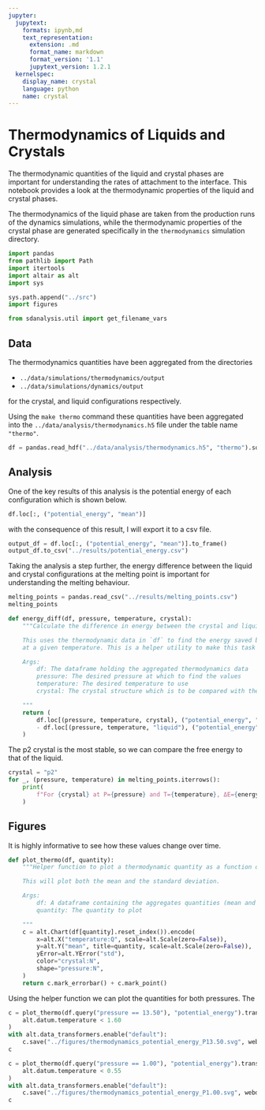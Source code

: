 ```yaml
---
jupyter:
  jupytext:
    formats: ipynb,md
    text_representation:
      extension: .md
      format_name: markdown
      format_version: '1.1'
      jupytext_version: 1.2.1
  kernelspec:
    display_name: crystal
    language: python
    name: crystal
---
```


# Thermodynamics of Liquids and Crystals

The thermodynamic quantities of the liquid and crystal phases
are important for understanding the rates of attachment to the interface.
This notebook provides a look at
the thermodynamic properties of the liquid and crystal phases.

The thermodynamics of the liquid phase
are taken from the production runs of the dynamics simulations,
while the thermodynamic properties of the crystal phase
are generated specifically in the `thermodynamics` simulation directory.

```python
import pandas
from pathlib import Path
import itertools
import altair as alt
import sys

sys.path.append("../src")
import figures

from sdanalysis.util import get_filename_vars
```

## Data

The thermodynamics quantities have been aggregated from the directories

- `../data/simulations/thermodynamics/output`
- `../data/simulations/dynamics/output`

for the crystal, and liquid configurations respectively.

Using the `make thermo` command these quantities
have been aggregated into
the `../data/analysis/thermodynamics.h5` file under the table name `"thermo"`.

```python
df = pandas.read_hdf("../data/analysis/thermodynamics.h5", "thermo").sort_index()
```

## Analysis

One of the key results of this analysis
is the potential energy of each configuration
which is shown below.

```python
df.loc[:, ("potential_energy", "mean")]
```

with the consequence of this result,
I will export it to a csv file.

```python
output_df = df.loc[:, ("potential_energy", "mean")].to_frame()
output_df.to_csv("../results/potential_energy.csv")
```

Taking the analysis a step further,
the energy difference between
the liquid and crystal configurations
at the melting point
is important for understanding the melting behaviour.

```python
melting_points = pandas.read_csv("../results/melting_points.csv")
melting_points
```

```python
def energy_diff(df, pressure, temperature, crystal):
    """Calculate the difference in energy between the crystal and liquid states.

    This uses the thermodynamic data in `df` to find the energy saved by the crystal configuration
    at a given temperature. This is a helper utility to make this task simpler.

    Args:
        df: The dataframe holding the aggregated thermodynamics data
        pressure: The desired pressure at which to find the values
        temperature: The desired temperature to use
        crystal: The crystal structure which is to be compared with the liquid.

    """
    return (
        df.loc[(pressure, temperature, crystal), ("potential_energy", "mean")]
        - df.loc[(pressure, temperature, "liquid"), ("potential_energy", "mean")]
    )
```

The p2 crystal is the most stable,
so we can compare the free energy to that of the liquid.

```python
crystal = "p2"
for _, (pressure, temperature) in melting_points.iterrows():
    print(
        f"For {crystal} at P={pressure} and T={temperature}, ΔE={energy_diff(df, pressure, temperature, crystal):.3f}"
    )
```

## Figures

It is highly informative to see how these values change over time.

```python
def plot_thermo(df, quantity):
    """Helper function to plot a thermodynamic quantity as a function of temperature.

    This will plot both the mean and the standard deviation.

    Args:
        df: A dataframe containing the aggregates quantities (mean and std).
        quantity: The quantity to plot

    """
    c = alt.Chart(df[quantity].reset_index()).encode(
        x=alt.X("temperature:Q", scale=alt.Scale(zero=False)),
        y=alt.Y("mean", title=quantity, scale=alt.Scale(zero=False)),
        yError=alt.YError("std"),
        color="crystal:N",
        shape="pressure:N",
    )
    return c.mark_errorbar() + c.mark_point()
```

Using the helper function we can plot the quantities
for both pressures.
The

```python
c = plot_thermo(df.query("pressure == 13.50"), "potential_energy").transform_filter(
    alt.datum.temperature < 1.60
)
with alt.data_transformers.enable("default"):
    c.save("../figures/thermodynamics_potential_energy_P13.50.svg", webdriver="firefox")
c
```

```python
c = plot_thermo(df.query("pressure == 1.00"), "potential_energy").transform_filter(
    alt.datum.temperature < 0.55
)
with alt.data_transformers.enable("default"):
    c.save("../figures/thermodynamics_potential_energy_P1.00.svg", webdriver="firefox")
c
```
